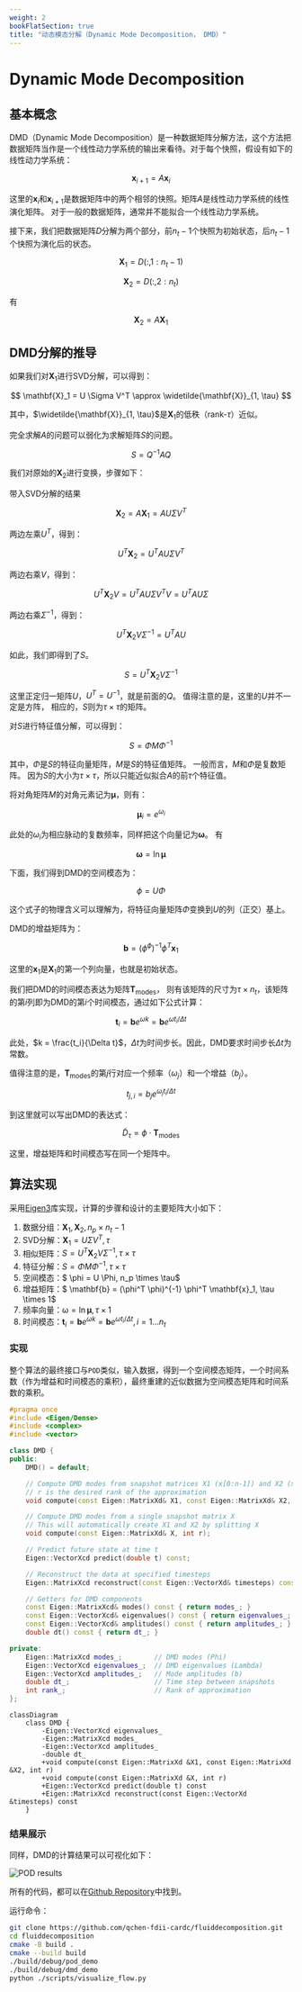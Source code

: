 ```yaml
---
weight: 2
bookFlatSection: true
title: "动态模态分解（Dynamic Mode Decomposition， DMD）"
---
```



# Dynamic Mode Decomposition

## 基本概念

DMD（Dynamic Mode Decomposition）是一种数据矩阵分解方法，这个方法把数据矩阵当作是一个线性动力学系统的输出来看待。对于每个快照，假设有如下的线性动力学系统：

$$
\mathbf{x}_{i+1} = A \mathbf{x}_i
$$

这里的$\mathbf{x}_i$和$\mathbf{x}_{i+1}$是数据矩阵中的两个相邻的快照。矩阵$A$是线性动力学系统的线性演化矩阵。
对于一般的数据矩阵，通常并不能拟合一个线性动力学系统。

接下来，我们把数据矩阵$D$分解为两个部分，前$n_t-1$个快照为初始状态，后$n_t-1$个快照为演化后的状态。

$$
\mathbf{X}_1 = D(:, 1:n_t-1)
$$

$$
\mathbf{X}_2 = D(:, 2:n_t)
$$

有

$$
\mathbf{X}_2 = A \mathbf{X}_1
$$

## DMD分解的推导

如果我们对$\mathbf{X}_1$进行SVD分解，可以得到：

$$
\mathbf{X}_1 = U \Sigma V^T \approx \widetilde{\mathbf{X}}_{1, \tau}
$$

其中，$\widetilde{\mathbf{X}}_{1, \tau}$是$\mathbf{X}_1$的低秩（rank-$\tau$）近似。

完全求解$A$的问题可以弱化为求解矩阵$S$的问题。

$$
S = Q^{-1} A Q
$$

我们对原始的$\mathbf{X}_2$进行变换，步骤如下：

带入SVD分解的结果

$$
\mathbf{X}_2 = A \mathbf{X}_1 = A U \Sigma V^T
$$

两边左乘$U^T$，得到：

$$
U^T \mathbf{X}_2 = U^T A U \Sigma V^T
$$

两边右乘$V$，得到：

$$
U^T \mathbf{X}_2 V = U^T A U \Sigma V^T V = U^T A U \Sigma
$$

两边右乘$\Sigma^{-1}$，得到：

$$
U^T \mathbf{X}_2 V \Sigma^{-1} = U^T A U
$$

如此，我们即得到了$S$。

$$
S = U^T \mathbf{X}_2 V \Sigma^{-1}
$$

这里正定归一矩阵$U$，$U^T = U^{-1}$，就是前面的$Q$。
值得注意的是，这里的$U$并不一定是方阵，
相应的，$S$则为$\tau \times \tau$的矩阵。

对$S$进行特征值分解，可以得到：

$$
S = \Phi M \Phi^{-1}
$$

其中，$\Phi$是$S$的特征向量矩阵，$M$是$S$的特征值矩阵。
一般而言，$M$和$\Phi$是复数矩阵。
因为$S$的大小为$\tau \times \tau$，所以只能近似拟合$A$的前$\tau$个特征值。

将对角矩阵$M$的对角元素记为$\mathbf{\mu}$，则有：

$$
\mathbf{\mu}_i = e^{\omega_i}
$$

此处的$\omega_i$为相应脉动的复数频率，同样把这个向量记为$\mathbf{\omega}$。
有

$$
\mathbf{\omega} = \ln \mathbf{\mu}
$$

下面，我们得到DMD的空间模态为：

$$
\phi = U \Phi
$$

这个式子的物理含义可以理解为，将特征向量矩阵$\Phi$变换到$U$的列（正交）基上。

DMD的增益矩阵为：

$$
\mathbf{b} = (\phi^ \phi)^{-1} \phi^T \mathbf{x}_1
$$

这里的$\mathbf{x}_1$是$\mathbf{X}_1$的第一个列向量，也就是初始状态。

我们把DMD的时间模态表达为矩阵$\mathbf{T}_{\text{modes}}$，
则有该矩阵的尺寸为$\tau \times n_t$，该矩阵的第$i$列即为DMD的第$i$个时间模态，通过如下公式计算：

$$
\mathbf{t}_i = \mathbf{b} e^{\omega k} = \mathbf{b} e ^{\omega t_i/ \Delta t}
$$

此处，$k = \frac{t_i}{\Delta t}$，$\Delta t$为时间步长。因此，DMD要求时间步长$\Delta t$为常数。

值得注意的是，$\mathbf{T}_{\text{modes}}$的第$j$行对应一个频率（$\omega_j$）和一个增益（$b_j$）。

$$
t_{j, i} = b_j e^{\omega_j t_i/ \Delta t}
$$

到这里就可以写出DMD的表达式：

$$
\widetilde{D}_\tau = \phi \cdot \mathbf{T}_{\text{modes}}
$$

这里，增益矩阵和时间模态写在同一个矩阵中。



## 算法实现

采用[Eigen3](https://www.windtunnel.cn/eigen3tutorial/)库实现，计算的步骤和设计的主要矩阵大小如下：


1. 数据分组：$\mathbf{X}_1,\mathbf{X}_2, n_p \times n_t-1$
2. SVD分解：$\mathbf{X}_1 = U \Sigma V^T, \tau$
3. 相似矩阵：$S=U^T \mathbf{X}_2 V \Sigma^{-1}, \tau\times\tau$
4. 特征分解：$S = \Phi M \Phi^{-1}, \tau\times\tau$
5. 空间模态：$ \phi = U \Phi, n_p \times \tau$
6. 增益矩阵：$ \mathbf{b} = (\phi^T \phi)^{-1} \phi^T \mathbf{x}_1, \tau \times 1$
7. 频率向量：$\mathbb{\omega} = \ln \mathbf{\mu}, \tau \times 1$
8. 时间模态：$\mathbf{t}_i = \mathbf{b} e^{\omega k} = \mathbf{b} e ^{\omega t_i/ \Delta t}, i=1\ldots n_t$

### 实现

整个算法的最终接口与`POD`类似，输入数据，得到一个空间模态矩阵，一个时间系数（作为增益和时间模态的乘积），最终重建的近似数据为空间模态矩阵和时间系数的乘积。

```cpp
#pragma once
#include <Eigen/Dense>
#include <complex>
#include <vector>

class DMD {
public:
    DMD() = default;

    // Compute DMD modes from snapshot matrices X1 (x[0:n-1]) and X2 (x[1:n])
    // r is the desired rank of the approximation
    void compute(const Eigen::MatrixXd& X1, const Eigen::MatrixXd& X2, int r);

    // Compute DMD modes from a single snapshot matrix X
    // This will automatically create X1 and X2 by splitting X
    void compute(const Eigen::MatrixXd& X, int r);

    // Predict future state at time t
    Eigen::VectorXcd predict(double t) const;

    // Reconstruct the data at specified timesteps
    Eigen::MatrixXcd reconstruct(const Eigen::VectorXd& timesteps) const;

    // Getters for DMD components
    const Eigen::MatrixXcd& modes() const { return modes_; }
    const Eigen::VectorXcd& eigenvalues() const { return eigenvalues_; }
    const Eigen::VectorXcd& amplitudes() const { return amplitudes_; }
    double dt() const { return dt_; }

private:
    Eigen::MatrixXcd modes_;        // DMD modes (Phi)
    Eigen::VectorXcd eigenvalues_;  // DMD eigenvalues (Lambda)
    Eigen::VectorXcd amplitudes_;   // Mode amplitudes (b)
    double dt_;                     // Time step between snapshots
    int rank_;                      // Rank of approximation
}; 
```
```mermaid
classDiagram
    class DMD {
        -Eigen::VectorXcd eigenvalues_
        -Eigen::MatrixXcd modes_
        -Eigen::VectorXcd amplitudes_
        -double dt_
        +void compute(const Eigen::MatrixXd &X1, const Eigen::MatrixXd &X2, int r)
        +void compute(const Eigen::MatrixXd &X, int r)
        +Eigen::VectorXcd predict(double t) const
        +Eigen::MatrixXcd reconstruct(const Eigen::VectorXd &timesteps) const
    }

```

### 结果展示

同样，DMD的计算结果可以可视化如下：

![POD results](/fluiddecomposition/pod/velocity_field_comparison.gif)


所有的代码，都可以在[Github Repository](https://github.com/qchen-fdii-cardc/fluiddecomposition)中找到。

运行命令：

```bash
git clone https://github.com/qchen-fdii-cardc/fluiddecomposition.git
cd fluiddecomposition
cmake -B build .
cmake --build build
./build/debug/pod_demo
./build/debug/dmd_demo
python ./scripts/visualize_flow.py
```



























